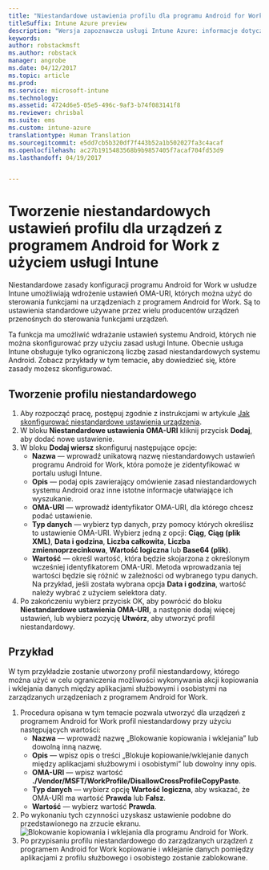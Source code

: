 ```yaml
---
title: "Niestandardowe ustawienia profilu dla programu Android for Work z użyciem usługi Intune"
titleSuffix: Intune Azure preview
description: "Wersja zapoznawcza usługi Intune Azure: informacje dotyczące tworzenia niestandardowych ustawień profilu dla urządzeń z programem Android for Work z użyciem usługi Intune."
keywords: 
author: robstackmsft
ms.author: robstack
manager: angrobe
ms.date: 04/12/2017
ms.topic: article
ms.prod: 
ms.service: microsoft-intune
ms.technology: 
ms.assetid: 4724d6e5-05e5-496c-9af3-b74f083141f8
ms.reviewer: chrisbal
ms.suite: ems
ms.custom: intune-azure
translationtype: Human Translation
ms.sourcegitcommit: e5dd7cb5b320df7f443b52a1b502027fa3c4acaf
ms.openlocfilehash: ac27b1915483568b9b9857405f7acaf704fd53d9
ms.lasthandoff: 04/19/2017


---
```


# <a name="create-intune-custom-profile-settings-for-android-for-work-devices"></a>Tworzenie niestandardowych ustawień profilu dla urządzeń z programem Android for Work z użyciem usługi Intune

Niestandardowe zasady konfiguracji programu Android for Work w usłudze Intune umożliwiają wdrożenie ustawień OMA-URI, których można użyć do sterowania funkcjami na urządzeniach z programem Android for Work. Są to ustawienia standardowe używane przez wielu producentów urządzeń przenośnych do sterowania funkcjami urządzeń.

Ta funkcja ma umożliwić wdrażanie ustawień systemu Android, których nie można skonfigurować przy użyciu zasad usługi Intune. Obecnie usługa Intune obsługuje tylko ograniczoną liczbę zasad niestandardowych systemu Android. Zobacz przykłady w tym temacie, aby dowiedzieć się, które zasady możesz skonfigurować.

## <a name="create-a-custom-profile"></a>Tworzenie profilu niestandardowego

1. Aby rozpocząć pracę, postępuj zgodnie z instrukcjami w artykule [Jak skonfigurować niestandardowe ustawienia urządzenia](/intune-azure/configure-devices/how-to-configure-custom-settings).
2. W bloku **Niestandardowe ustawienia OMA-URI** kliknij przycisk **Dodaj**, aby dodać nowe ustawienie.
3. W bloku **Dodaj wiersz** skonfiguruj następujące opcje:
    - **Nazwa** — wprowadź unikatową nazwę niestandardowych ustawień programu Android for Work, która pomoże je zidentyfikować w portalu usługi Intune.
    - **Opis** — podaj opis zawierający omówienie zasad niestandardowych systemu Android oraz inne istotne informacje ułatwiające ich wyszukanie.
    - **OMA-URI** — wprowadź identyfikator OMA-URI, dla którego chcesz podać ustawienie.
    - **Typ danych** — wybierz typ danych, przy pomocy których określisz to ustawienie OMA-URI. Wybierz jedną z opcji: **Ciąg**, **Ciąg (plik XML)**, **Data i godzina**, **Liczba całkowita**, **Liczba zmiennoprzecinkowa**, **Wartość logiczna** lub **Base64 (plik)**.
    - **Wartość** — określ wartość, która będzie skojarzona z określonym wcześniej identyfikatorem OMA-URI. Metoda wprowadzania tej wartości będzie się różnić w zależności od wybranego typu danych. Na przykład, jeśli została wybrana opcja **Data i godzina**, wartość należy wybrać z użyciem selektora daty.
4. Po zakończeniu wybierz przycisk OK, aby powrócić do bloku **Niestandardowe ustawienia OMA-URI**, a następnie dodaj więcej ustawień, lub wybierz pozycję **Utwórz**, aby utworzyć profil niestandardowy.


## <a name="example"></a>Przykład

W tym przykładzie zostanie utworzony profil niestandardowy, którego można użyć w celu ograniczenia możliwości wykonywania akcji kopiowania i wklejania danych między aplikacjami służbowymi i osobistymi na zarządzanych urządzeniach z programem Android for Work.

1. Procedura opisana w tym temacie pozwala utworzyć dla urządzeń z programem Android for Work profil niestandardowy przy użyciu następujących wartości:
    - **Nazwa** — wprowadź nazwę „Blokowanie kopiowania i wklejania” lub dowolną inną nazwę.
    - **Opis** — wpisz opis o treści „Blokuje kopiowanie/wklejanie danych między aplikacjami służbowymi i osobistymi” lub dowolny inny opis.
    - **OMA-URI** — wpisz wartość **./Vendor/MSFT/WorkProfile/DisallowCrossProfileCopyPaste**.
    - **Typ danych** — wybierz opcję **Wartość logiczna**, aby wskazać, że OMA-URI ma wartość **Prawda** lub **Fałsz**.
    - **Wartość** — wybierz wartość **Prawda**.
2. Po wykonaniu tych czynności uzyskasz ustawienie podobne do przedstawionego na zrzucie ekranu.
![Blokowanie kopiowania i wklejania dla programu Android for Work.](./media/custom-policy-afw-copy-paste.png)
3. Po przypisaniu profilu niestandardowego do zarządzanych urządzeń z programem Android for Work kopiowanie i wklejanie danych pomiędzy aplikacjami z profilu służbowego i osobistego zostanie zablokowane.
